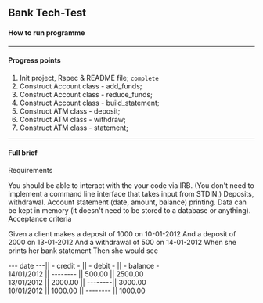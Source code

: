 ## Bank Tech-Test

#### How to run programme

---

#### Progress points
1) Init project, Rspec & README file; `complete` <br>
2) Construct Account class - add_funds; <br>
3) Construct Account class - reduce_funds; <br>
4) Construct Account class - build_statement; <br>
5) Construct ATM class - deposit; <br>
6) Construct ATM class - withdraw; <br>
7) Construct ATM class - statement; <br>

---

#### Full brief
Requirements

You should be able to interact with the your code via IRB. (You don't need to implement a command line interface that takes input from STDIN.)
Deposits, withdrawal.
Account statement (date, amount, balance) printing.
Data can be kept in memory (it doesn't need to be stored to a database or anything).
Acceptance criteria

Given a client makes a deposit of 1000 on 10-01-2012 And a deposit of 2000 on 13-01-2012 And a withdrawal of 500 on 14-01-2012 When she prints her bank statement Then she would see

--- date ---|| - credit - || - debit - || - balance -  <br>
14/01/2012 || -------- ||  500.00 || 2500.00 <br>
13/01/2012 || 2000.00 || --------|| 3000.00 <br>
10/01/2012 || 1000.00 || -------- || 1000.00
